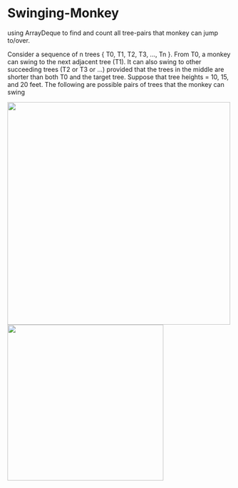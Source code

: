 # Swinging-Monkey
using ArrayDeque to find and count all tree-pairs that monkey can jump to/over.


Consider a sequence of n trees { T0, T1, T2, T3, ..., Tn }. From T0, a monkey can swing to the next adjacent tree
(T1). It can also swing to other succeeding trees (T2 or T3 or ...) provided that the trees in the middle are shorter
than both T0 and the target tree. Suppose that tree heights = 10, 15, and 20 feet. The following are possible
pairs of trees that the monkey can swing


<img src="https://user-images.githubusercontent.com/95932835/145976969-6737fba0-7121-4c89-bb7d-b496d342d1ea.png" width="500">
<img src="https://user-images.githubusercontent.com/95932835/145977257-29e314e6-1732-4afe-9032-5ef07c72b659.png"width="350">

